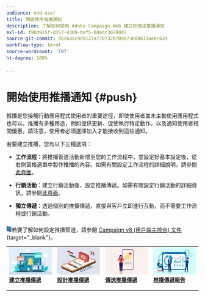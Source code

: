 ```yaml
---
audience: end-user
title: 開始使用推播通知
description: 了解如何使用 Adobe Campaign Web 建立和傳送推播通知
exl-id: f90d915f-d357-4309-bef5-0dedc30280d7
source-git-commit: d6c6aac9d9127a770732b709873008613ae8c639
workflow-type: tm+mt
source-wordcount: '197'
ht-degree: 100%

---
```


# 開始使用推播通知 {#push}

推播是您接觸行動應用程式使用者的重要途徑，即使使用者並未主動使用應用程式也可以。推播有多種用途，例如提供更新、促使執行特定動作，以及通知使用者相關優惠。請注意，使用者必須選擇加入才能接收到這些通知。

若要建立推播，您有以下三種選項：

* **工作流程**：將推播管道活動新增至您的工作流程中，並設定好基本設定後，從右側窗格選單中製作推播的內容。如需有關設定工作流程的詳細說明，請參閱[此頁面](../workflows/gs-workflows.md)。

* **行銷活動**：建立行銷活動後，設定推播傳遞。如需有關設定行銷活動的詳細資訊，請參閱[此頁面](../campaigns/gs-campaigns.md)。

* **獨立傳遞**：透過個別的推播傳遞，直接與客戶立即進行互動，而不需要工作流程或行銷活動。

![](../assets/do-not-localize/book.png)若要了解如何設定推播管道，請參閱 [Campaign v8 (用戶端主控台) 文件](https://experienceleague.adobe.com/docs/campaign/campaign-v8/campaigns/send/push.html){target="_blank"}。

<table style="table-layout:fixed"><tr style="border: 0;">
<td>
<a href="create-push.md">
<img alt="建立推播傳遞" src="assets/do-not-localize/push_create.jpeg">
</a>
<div><a href="create-push.md"><strong>建立推播傳遞</strong>
</div>
<p>
</td>
<td>
<a href="content-push.md">
<img alt="設計推播傳遞" src="assets/do-not-localize/push_design.jpeg">
</a>
<div>
<a href="content-push.md"><strong>設計推播傳遞<strong></strong></a>
</div>
<p></td>
<td>
<a href="send-push.md">
<img alt="傳送推播傳遞" src="assets/do-not-localize/push_send.jpeg">
</a>
<div>
<a href="send-push.md"><strong>傳送推播傳遞</strong></a>
</div>
<p>
</td>
<td>
<a href="send-push.md">
<img alt="推播傳遞報告" src="assets/do-not-localize/push_report.jpeg">
</a>
<div>
<a href="send-push.md"><strong>推播傳遞報告</strong></a>
</div>
<p>
</td>
</tr></table>